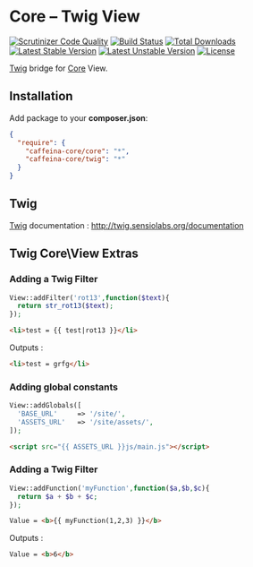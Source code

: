 Core – Twig View
====

[![Scrutinizer Code Quality](https://scrutinizer-ci.com/g/caffeina-core/twig/badges/quality-score.png?b=master)](https://scrutinizer-ci.com/g/caffeina-core/twig/?branch=master)
[![Build Status](https://scrutinizer-ci.com/g/caffeina-core/twig/badges/build.png?b=master)](https://scrutinizer-ci.com/g/caffeina-core/twig/build-status/master)
[![Total Downloads](https://poser.pugx.org/caffeina-core/twig/downloads.svg)](https://packagist.org/packages/caffeina-core/twig)
[![Latest Stable Version](https://poser.pugx.org/caffeina-core/twig/v/stable.svg)](https://packagist.org/packages/caffeina-core/twig)
[![Latest Unstable Version](https://poser.pugx.org/caffeina-core/twig/v/unstable.svg)](https://packagist.org/packages/caffeina-core/twig)
[![License](https://poser.pugx.org/caffeina-core/twig/license.svg)](https://packagist.org/packages/caffeina-core/twig)



[Twig](http://twig.sensiolabs.org) bridge for [Core](https://github.com/caffeina-core/core) View.

## Installation

Add package to your **composer.json**:

```json
{
  "require": {
    "caffeina-core/core": "*",
    "caffeina-core/twig": "*"
  }
}
```


## Twig

[Twig](http://twig.sensiolabs.org) documentation : http://twig.sensiolabs.org/documentation

## Twig Core\View Extras

### Adding a Twig Filter

```php
View::addFilter('rot13',function($text){
  return str_rot13($text);
});
```

```html
<li>test = {{ test|rot13 }}</li>
```

Outputs :

```html
<li>test = grfg</li>
```

### Adding global constants

```php
View::addGlobals([
  'BASE_URL'     => '/site/',
  'ASSETS_URL'   => '/site/assets/',
]);
```
```html
<script src="{{ ASSETS_URL }}js/main.js"></script>
```
### Adding a Twig Filter

```php
View::addFunction('myFunction',function($a,$b,$c){
  return $a + $b + $c;
});
```

```html
Value = <b>{{ myFunction(1,2,3) }}</b>
```

Outputs :

```html
Value = <b>6</b>
```
